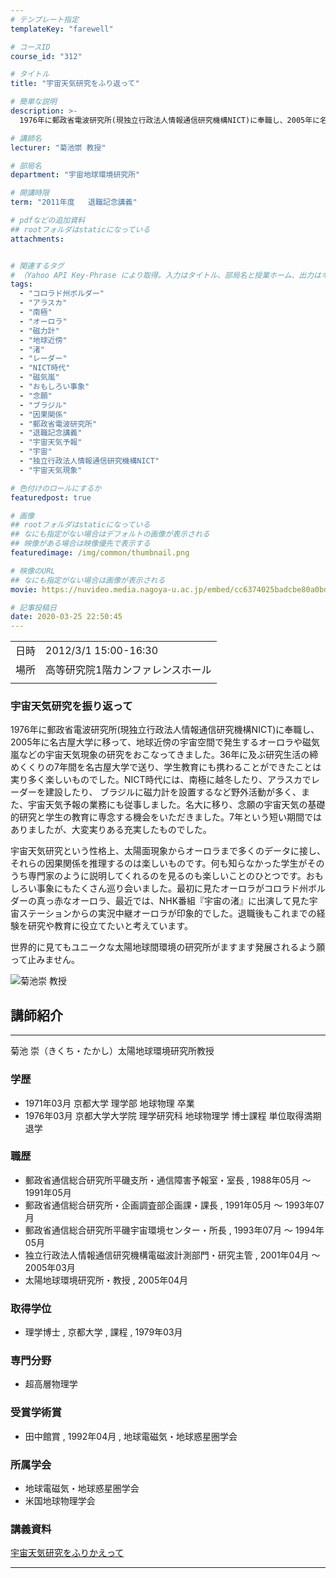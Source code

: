 ```yaml
---
# テンプレート指定
templateKey: "farewell"

# コースID
course_id: "312"

# タイトル
title: "宇宙天気研究をふり返って"

# 簡単な説明
description: >-
  1976年に郵政省電波研究所(現独立行政法人情報通信研究機構NICT)に奉職し、2005年に名古屋大学に移って、地球近傍の宇宙空間で発生するオーロラや磁気嵐などの宇宙天気現象の研究をおこなってきました。36年に及ぶ研究生活の締 めくくりの7年間を名古屋大学で送り、学生教育にも携わることができたことは実り多く楽しいものでした。NICT時代には、南極に越冬したり、アラスカでレーダーを建設したり、 ....

# 講師名
lecturer: "菊池崇 教授"

# 部局名
department: "宇宙地球環境研究所"

# 開講時限
term: "2011年度	退職記念講義"

# pdfなどの追加資料
## rootフォルダはstaticになっている
attachments:


# 関連するタグ
# （Yahoo API Key-Phrase により取得。入力はタイトル、部局名と授業ホーム、出力はキーフレーズ（tags））
tags:
  - "コロラド州ボルダー"
  - "アラスカ"
  - "南極"
  - "オーロラ"
  - "磁力計"
  - "地球近傍"
  - "渚"
  - "レーダー"
  - "NICT時代"
  - "磁気嵐"
  - "おもしろい事象"
  - "念願"
  - "ブラジル"
  - "因果関係"
  - "郵政省電波研究所"
  - "退職記念講義"
  - "宇宙天気予報"
  - "宇宙"
  - "独立行政法人情報通信研究機構NICT"
  - "宇宙天気現象"

# 色付けのロールにするか
featuredpost: true

# 画像
## rootフォルダはstaticになっている
## なにも指定がない場合はデフォルトの画像が表示される
## 映像がある場合は映像優先で表示する
featuredimage: /img/common/thumbnail.png

# 映像のURL
## なにも指定がない場合は画像が表示される
movie: https://nuvideo.media.nagoya-u.ac.jp/embed/cc6374025badcbe80a0bd9fc65508f42c212bdca

# 記事投稿日
date: 2020-03-25 22:50:45
---
```


|   |   |
|---|---|
| 日時 | 2012/3/1  15:00-16:30 |
| 場所 | 高等研究院1階カンファレンスホール |
|   |   |


### 宇宙天気研究を振り返って 

1976年に郵政省電波研究所(現独立行政法人情報通信研究機構NICT)に奉職し、2005年に名古屋大学に移って、地球近傍の宇宙空間で発生するオーロラや磁気嵐などの宇宙天気現象の研究をおこなってきました。36年に及ぶ研究生活の締 めくくりの7年間を名古屋大学で送り、学生教育にも携わることができたことは実り多く楽しいものでした。NICT時代には、南極に越冬したり、アラスカでレーダーを建設したり、 ブラジルに磁力計を設置するなど野外活動が多く、また、宇宙天気予報の業務にも従事しました。名大に移り、念願の宇宙天気の基礎的研究と学生の教育に専念する機会をいただきました。7年という短い期間ではありましたが、大変実りある充実したものでした。 

宇宙天気研究という性格上、太陽面現象からオーロラまで多くのデータに接し、それらの因果関係を推理するのは楽しいものです。何も知らなかった学生がそのうち専門家のように説明してくれるのを見るのも楽しいことのひとつです。おもしろい事象にもたくさん巡り会いました。最初に見たオーロラがコロラド州ボルダーの真っ赤なオーロラ、最近では、NHK番組『宇宙の渚』に出演して見た宇宙ステーションからの実況中継オーロラが印象的でした。退職後もこれまでの経験を研究や教育に役立てたいと考えています。

世界的に見てもユニークな太陽地球間環境の研究所がますます発展されるよう願って止みません。


![菊池崇 教授](https://ocw.nagoya-u.jp/files/312/s_kikuchi.png) 

## 講師紹介
----

菊池 崇（きくち・たかし）太陽地球環境研究所教授

### 学歴

* 1971年03月  京都大学  理学部  地球物理  卒業
* 1976年03月  京都大学大学院  理学研究科  地球物理学  博士課程  単位取得満期退学

### 職歴

* 郵政省通信総合研究所平磯支所・通信障害予報室・室長 , 1988年05月 〜 1991年05月
* 郵政省通信総合研究所・企画調査部企画課・課長 , 1991年05月 〜 1993年07月
* 郵政省通信総合研究所平磯宇宙環境センター・所長 , 1993年07月 〜 1994年05月
* 独立行政法人情報通信研究機構電磁波計測部門・研究主管 , 2001年04月 〜 2005年03月
* 太陽地球環境研究所・教授 , 2005年04月

### 取得学位

* 理学博士 , 京都大学 , 課程 , 1979年03月

### 専門分野

* 超高層物理学

### 受賞学術賞

* 田中館賞 , 1992年04月 , 地球電磁気・地球惑星圏学会 

### 所属学会

* 地球電磁気・地球惑星圏学会
* 米国地球物理学会 


### 講義資料


[宇宙天気研究をふりかえって](https://ocw.nagoya-u.jp/files/312/H23kikuchi_lastlecture.pdf) 








-----